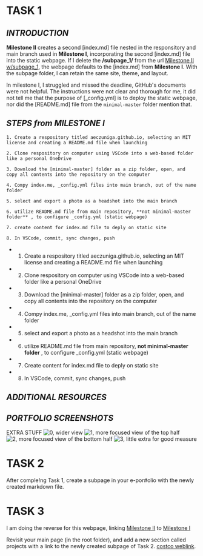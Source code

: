 # **TASK 1**

## _INTRODUCTION_
**Milestone II** creates a second [index.md] file nested in the responsitory and main branch used in **Milestone I**, incorporating the second [index.md] file into the static webpage. If I delete the **/subpage_1/** from the url [Milestone II w/subpage_1](https://aeczuniga.github.io/subpage_1/), the webpage defaults to the [index.md] from **Milestone I**. 
With the subpage folder, I can retain the same site, theme, and layout. 

In milestone I, I struggled and missed the deadline, GitHub's documents were not helpful. The instructions were not clear and thorough for me, it did not tell me that the purpose of [_config.yml] is to deploy the static webpage, nor did the [README.md] file from the `minimal-master` folder mention that.


## _STEPS from MILESTONE I_
    
```1. Create a respository titled aeczuniga.github.io, selecting an MIT license and creating a README.md file when launching```
    
```2. Clone respository on computer using VSCode into a web-based folder like a personal OneDrive```
    
```3. Download the [minimal-master] folder as a zip folder, open, and copy all contents into the repository on the computer```
    
```4. Compy index.me, _config.yml files into main branch, out of the name folder```
    
```5. select and export a photo as a headshot into the main branch```
    
```6. utilize README.md file from main repository, **not minimal-master folder** , to configure _config.yml (static webpage)```
    
```7. create content for index.md file to deply on static site```
    
```8. In VSCode, commit, sync changes, push```


* 1. Create a respository titled aeczuniga.github.io, selecting an MIT license and creating a README.md file when launching

* 2. Clone respository on computer using VSCode into a web-based folder like a personal OneDrive

* 3. Download the [minimal-master] folder as a zip folder, open, and copy all contents into the repository on the computer

* 4. Compy index.me, _config.yml files into main branch, out of the name folder

* 5. select and export a photo as a headshot into the main branch

* 6. utilize README.md file from main repository, **not minimal-master folder** , to configure _config.yml (static webpage)

* 7. Create content for index.md file to deply on static site

* 8. In VSCode, commit, sync changes, push


## _ADDITIONAL RESOURCES_


## _PORTFOLIO SCREENSHOTS_
EXTRA STUFF
![0, wider view](../II_images/image_0.png)
![1, more focused view of the top half](../II_images/image_1.png)
![2, more focused view of the bottom half](../II_images/image_2.png)
![3, little extra for good measure](../II_images/image_3.png)

# **TASK 2**
After comple!ng Task 1, create a subpage in your e-por#olio with the newly created markdown file.


# **TASK 3**
I am doing the reverse for this webpage, linking [Milestone II](https://aeczuniga.github.io/subpage_1/) to [Milestone I](https://aeczuniga.github.io/)


Revisit your main page (in the root folder), and add a new section called projects with a link to the newly created subpage of Task 2.
[costco weblink](https://costco.com).

